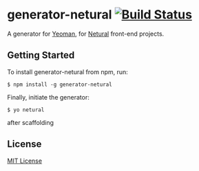 # generator-netural [![Build Status](https://secure.travis-ci.org/ddprrt/generator-netural.png?branch=master)](https://travis-ci.org/ddprrt/generator-netural)

A generator for [Yeoman](http://yeoman.io), for [Netural](http://netural.com) front-end projects.


## Getting Started

To install generator-netural from npm, run:

```
$ npm install -g generator-netural
```

Finally, initiate the generator:

```
$ yo netural
```

after scaffolding

## License

[MIT License](http://en.wikipedia.org/wiki/MIT_License)
